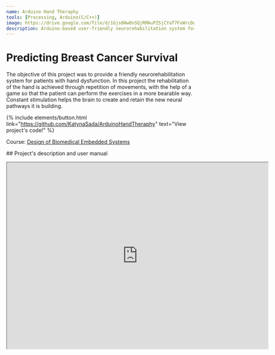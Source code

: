 ```yaml
---
name: Arduino Hand Theraphy
tools: [Processing, Arduino(C/C++)]
image: https://drive.google.com/file/d/1Gjs0Hw0nSQjRMAuPZSjCYaT7FxWrcDg8/preview
description: Arduino-based user-friendly neurorehabilitation system for patients with hand dysfunction.
---
```

# Predicting Breast Cancer Survival
The objective of this project was to provide a friendly neurorehabilitation system for patients with hand dysfunction. In this project the rehabilitation of the hand is achieved through repetition of movements, with the help of a game so that the patient can perform the exercises in a more bearable way. Constant stimulation helps the brain to create and retain the new neural pathways it is building.

{% include elements/button.html link="https://github.com/KatynaSada/ArduinoHandTheraphy" text="View project's code!" %}

Course: [Design of Biomedical Embedded Systems](https://en.unav.edu/web/masters-degree-in-biomedical-engineering/study-program)

## Project's description and user manual
<iframe src="https://drive.google.com/file/d/1G_jroRwIdoFqFrxw7K1S80-fLWdKfvD0/preview" width="700" height="500" allow="autoplay"></iframe>
